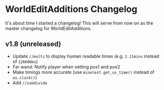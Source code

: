 # WorldEditAdditions Changelog
It's about time I started a changelog! This will serve from now on as the master changelog for WorldEditAdditions.


## v1.8 (unreleased)
 - Update `//multi` to display human readable times (e.g. `2.11mins` instead of `126600ms`)
 - Far wand: Notify player when setting pos1 and pos2
 - Make timings more accurate (use `minetest.get_us_time()` instead of `os.clock()`)
 - Add `//subdivide`
